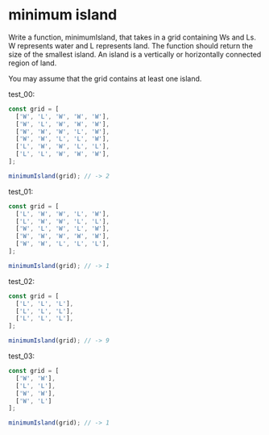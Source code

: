 # minimum island

Write a function, minimumIsland, that takes in a grid containing Ws and Ls. W represents water and L represents land. The function should return the size of the smallest island. An island is a vertically or horizontally connected region of land.

You may assume that the grid contains at least one island.

test_00:
```js
const grid = [
  ['W', 'L', 'W', 'W', 'W'],
  ['W', 'L', 'W', 'W', 'W'],
  ['W', 'W', 'W', 'L', 'W'],
  ['W', 'W', 'L', 'L', 'W'],
  ['L', 'W', 'W', 'L', 'L'],
  ['L', 'L', 'W', 'W', 'W'],
];

minimumIsland(grid); // -> 2
```

test_01:
```js
const grid = [
  ['L', 'W', 'W', 'L', 'W'],
  ['L', 'W', 'W', 'L', 'L'],
  ['W', 'L', 'W', 'L', 'W'],
  ['W', 'W', 'W', 'W', 'W'],
  ['W', 'W', 'L', 'L', 'L'],
];

minimumIsland(grid); // -> 1
```

test_02:
```js
const grid = [
  ['L', 'L', 'L'],
  ['L', 'L', 'L'],
  ['L', 'L', 'L'],
];

minimumIsland(grid); // -> 9
```

test_03:
```js
const grid = [
  ['W', 'W'],
  ['L', 'L'],
  ['W', 'W'],
  ['W', 'L']
];

minimumIsland(grid); // -> 1
```
